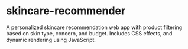 # skincare-recommender
A personalized skincare recommendation web app with product filtering based on skin type, concern, and budget. Includes CSS effects, and dynamic rendering using JavaScript.
